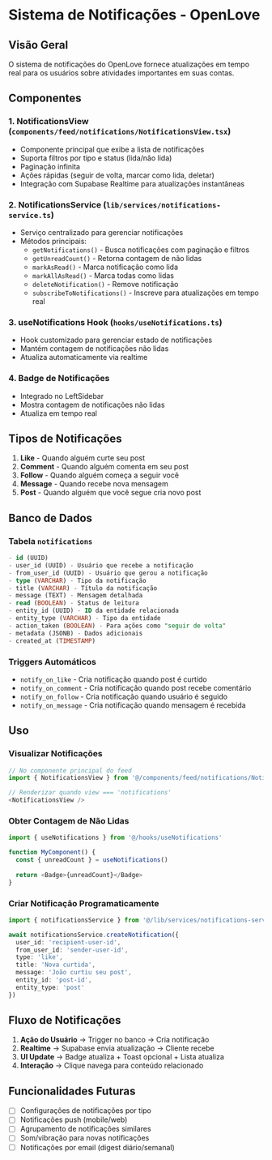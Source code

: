 # Sistema de Notificações - OpenLove

## Visão Geral

O sistema de notificações do OpenLove fornece atualizações em tempo real para os usuários sobre atividades importantes em suas contas.

## Componentes

### 1. NotificationsView (`components/feed/notifications/NotificationsView.tsx`)
- Componente principal que exibe a lista de notificações
- Suporta filtros por tipo e status (lida/não lida)
- Paginação infinita
- Ações rápidas (seguir de volta, marcar como lida, deletar)
- Integração com Supabase Realtime para atualizações instantâneas

### 2. NotificationsService (`lib/services/notifications-service.ts`)
- Serviço centralizado para gerenciar notificações
- Métodos principais:
  - `getNotifications()` - Busca notificações com paginação e filtros
  - `getUnreadCount()` - Retorna contagem de não lidas
  - `markAsRead()` - Marca notificação como lida
  - `markAllAsRead()` - Marca todas como lidas
  - `deleteNotification()` - Remove notificação
  - `subscribeToNotifications()` - Inscreve para atualizações em tempo real

### 3. useNotifications Hook (`hooks/useNotifications.ts`)
- Hook customizado para gerenciar estado de notificações
- Mantém contagem de notificações não lidas
- Atualiza automaticamente via realtime

### 4. Badge de Notificações
- Integrado no LeftSidebar
- Mostra contagem de notificações não lidas
- Atualiza em tempo real

## Tipos de Notificações

1. **Like** - Quando alguém curte seu post
2. **Comment** - Quando alguém comenta em seu post
3. **Follow** - Quando alguém começa a seguir você
4. **Message** - Quando recebe nova mensagem
5. **Post** - Quando alguém que você segue cria novo post

## Banco de Dados

### Tabela `notifications`
```sql
- id (UUID)
- user_id (UUID) - Usuário que recebe a notificação
- from_user_id (UUID) - Usuário que gerou a notificação
- type (VARCHAR) - Tipo da notificação
- title (VARCHAR) - Título da notificação
- message (TEXT) - Mensagem detalhada
- read (BOOLEAN) - Status de leitura
- entity_id (UUID) - ID da entidade relacionada
- entity_type (VARCHAR) - Tipo da entidade
- action_taken (BOOLEAN) - Para ações como "seguir de volta"
- metadata (JSONB) - Dados adicionais
- created_at (TIMESTAMP)
```

### Triggers Automáticos
- `notify_on_like` - Cria notificação quando post é curtido
- `notify_on_comment` - Cria notificação quando post recebe comentário
- `notify_on_follow` - Cria notificação quando usuário é seguido
- `notify_on_message` - Cria notificação quando mensagem é recebida

## Uso

### Visualizar Notificações
```typescript
// No componente principal do feed
import { NotificationsView } from '@/components/feed/notifications/NotificationsView'

// Renderizar quando view === 'notifications'
<NotificationsView />
```

### Obter Contagem de Não Lidas
```typescript
import { useNotifications } from '@/hooks/useNotifications'

function MyComponent() {
  const { unreadCount } = useNotifications()
  
  return <Badge>{unreadCount}</Badge>
}
```

### Criar Notificação Programaticamente
```typescript
import { notificationsService } from '@/lib/services/notifications-service'

await notificationsService.createNotification({
  user_id: 'recipient-user-id',
  from_user_id: 'sender-user-id',
  type: 'like',
  title: 'Nova curtida',
  message: 'João curtiu seu post',
  entity_id: 'post-id',
  entity_type: 'post'
})
```

## Fluxo de Notificações

1. **Ação do Usuário** → Trigger no banco → Cria notificação
2. **Realtime** → Supabase envia atualização → Cliente recebe
3. **UI Update** → Badge atualiza + Toast opcional + Lista atualiza
4. **Interação** → Clique navega para conteúdo relacionado

## Funcionalidades Futuras

- [ ] Configurações de notificações por tipo
- [ ] Notificações push (mobile/web)
- [ ] Agrupamento de notificações similares
- [ ] Som/vibração para novas notificações
- [ ] Notificações por email (digest diário/semanal)